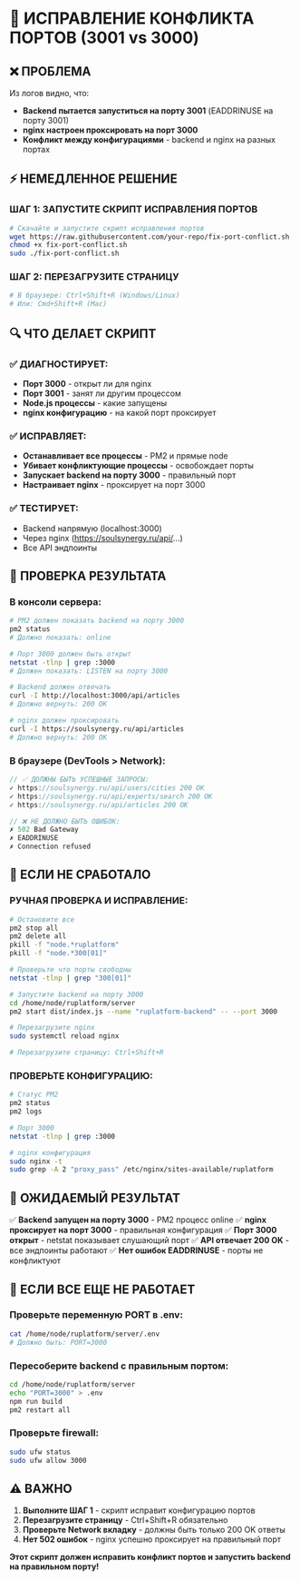 # 🚨 ИСПРАВЛЕНИЕ КОНФЛИКТА ПОРТОВ (3001 vs 3000)

## ❌ ПРОБЛЕМА
Из логов видно, что:
- **Backend пытается запуститься на порту 3001** (EADDRINUSE на порту 3001)
- **nginx настроен проксировать на порт 3000**
- **Конфликт между конфигурациями** - backend и nginx на разных портах

## ⚡ НЕМЕДЛЕННОЕ РЕШЕНИЕ

### ШАГ 1: ЗАПУСТИТЕ СКРИПТ ИСПРАВЛЕНИЯ ПОРТОВ
```bash
# Скачайте и запустите скрипт исправления портов
wget https://raw.githubusercontent.com/your-repo/fix-port-conflict.sh
chmod +x fix-port-conflict.sh
sudo ./fix-port-conflict.sh
```

### ШАГ 2: ПЕРЕЗАГРУЗИТЕ СТРАНИЦУ
```bash
# В браузере: Ctrl+Shift+R (Windows/Linux)
# Или: Cmd+Shift+R (Mac)
```

## 🔍 ЧТО ДЕЛАЕТ СКРИПТ

### ✅ ДИАГНОСТИРУЕТ:
- **Порт 3000** - открыт ли для nginx
- **Порт 3001** - занят ли другим процессом
- **Node.js процессы** - какие запущены
- **nginx конфигурацию** - на какой порт проксирует

### ✅ ИСПРАВЛЯЕТ:
- **Останавливает все процессы** - PM2 и прямые node
- **Убивает конфликтующие процессы** - освобождает порты
- **Запускает backend на порту 3000** - правильный порт
- **Настраивает nginx** - проксирует на порт 3000

### ✅ ТЕСТИРУЕТ:
- Backend напрямую (localhost:3000)
- Через nginx (https://soulsynergy.ru/api/...)
- Все API эндпоинты

## 🧪 ПРОВЕРКА РЕЗУЛЬТАТА

### В консоли сервера:
```bash
# PM2 должен показать backend на порту 3000
pm2 status
# Должно показать: online

# Порт 3000 должен быть открыт
netstat -tlnp | grep :3000
# Должен показать: LISTEN на порту 3000

# Backend должен отвечать
curl -I http://localhost:3000/api/articles
# Должно вернуть: 200 OK

# nginx должен проксировать
curl -I https://soulsynergy.ru/api/articles
# Должно вернуть: 200 OK
```

### В браузере (DevTools > Network):
```javascript
// ✅ ДОЛЖНЫ БЫТЬ УСПЕШНЫЕ ЗАПРОСЫ:
✓ https://soulsynergy.ru/api/users/cities 200 OK
✓ https://soulsynergy.ru/api/experts/search 200 OK
✓ https://soulsynergy.ru/api/articles 200 OK

// ❌ НЕ ДОЛЖНО БЫТЬ ОШИБОК:
✗ 502 Bad Gateway
✗ EADDRINUSE
✗ Connection refused
```

## 🚨 ЕСЛИ НЕ СРАБОТАЛО

### РУЧНАЯ ПРОВЕРКА И ИСПРАВЛЕНИЕ:
```bash
# Остановите все
pm2 stop all
pm2 delete all
pkill -f "node.*ruplatform"
pkill -f "node.*300[01]"

# Проверьте что порты свободны
netstat -tlnp | grep "300[01]"

# Запустите backend на порту 3000
cd /home/node/ruplatform/server
pm2 start dist/index.js --name "ruplatform-backend" -- --port 3000

# Перезагрузите nginx
sudo systemctl reload nginx

# Перезагрузите страницу: Ctrl+Shift+R
```

### ПРОВЕРЬТЕ КОНФИГУРАЦИЮ:
```bash
# Статус PM2
pm2 status
pm2 logs

# Порт 3000
netstat -tlnp | grep :3000

# nginx конфигурация
sudo nginx -t
sudo grep -A 2 "proxy_pass" /etc/nginx/sites-available/ruplatform
```

## 🎯 ОЖИДАЕМЫЙ РЕЗУЛЬТАТ

✅ **Backend запущен на порту 3000** - PM2 процесс online
✅ **nginx проксирует на порт 3000** - правильная конфигурация
✅ **Порт 3000 открыт** - netstat показывает слушающий порт
✅ **API отвечает 200 OK** - все эндпоинты работают
✅ **Нет ошибок EADDRINUSE** - порты не конфликтуют

## 🔧 ЕСЛИ ВСЕ ЕЩЕ НЕ РАБОТАЕТ

### Проверьте переменную PORT в .env:
```bash
cat /home/node/ruplatform/server/.env
# Должно быть: PORT=3000
```

### Пересоберите backend с правильным портом:
```bash
cd /home/node/ruplatform/server
echo "PORT=3000" > .env
npm run build
pm2 restart all
```

### Проверьте firewall:
```bash
sudo ufw status
sudo ufw allow 3000
```

## ⚠️ ВАЖНО

1. **Выполните ШАГ 1** - скрипт исправит конфигурацию портов
2. **Перезагрузите страницу** - Ctrl+Shift+R обязательно
3. **Проверьте Network вкладку** - должны быть только 200 OK ответы
4. **Нет 502 ошибок** - nginx успешно проксирует на правильный порт

**Этот скрипт должен исправить конфликт портов и запустить backend на правильном порту!**

